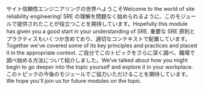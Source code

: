 <span data-ttu-id="519a1-101">サイト信頼性エンジニアリングの世界へようこそ</span><span class="sxs-lookup"><span data-stu-id="519a1-101">Welcome to the world of site reliability engineering!</span></span> <span data-ttu-id="519a1-102">SRE の理解を問題なく始められるように、このモジュールで提供されたことが役立つことを期待しています。</span><span class="sxs-lookup"><span data-stu-id="519a1-102">Hopefully this module has given you a good start in your understanding of SRE.</span></span> <span data-ttu-id="519a1-103">重要な SRE 原則とプラクティスもいくつか含めており、適切なコンテキストで配置しています。</span><span class="sxs-lookup"><span data-stu-id="519a1-103">Together we've covered some of its key principles and practices and placed it in the appropriate context.</span></span> <span data-ttu-id="519a1-104">ご自分でこのトピックをさらに深く調べ、職場で調べ始める方法について紹介しました。</span><span class="sxs-lookup"><span data-stu-id="519a1-104">We’ve talked about how you might begin to go deeper into the topic yourself and explore it in your workplace.</span></span> <span data-ttu-id="519a1-105">このトピックの今後のモジュールでご協力いただけることを期待しています。</span><span class="sxs-lookup"><span data-stu-id="519a1-105">We hope you'll join us for future modules on the topic.</span></span>
